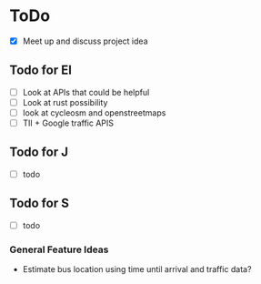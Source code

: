 # ToDo

- [X] Meet up and discuss project idea

## Todo for El
- [ ] Look at APIs that could be helpful
- [ ] Look at rust possibility
- [ ] look at cycleosm and openstreetmaps
- [ ] TII + Google traffic APIS

## Todo for J
- [ ] todo

## Todo for S
- [ ] todo


### General Feature Ideas
- Estimate bus location using time until arrival and traffic data?
